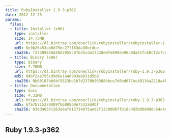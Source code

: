 ```yaml
---
title: RubyInstaller 1.9.3-p362
date: 2012-12-25
params:
  files:
  - title: Installer (x86)
    type: installer
    size: 14.73MB
    url: https://dl.bintray.com/oneclick/rubyinstaller/rubyinstaller-1.9.3-p362.exe
    md5: 8e9b26453ab6d79dc27f163da30bfdbe
    sha256: f37309650d49d3955c0fb35cda17328e0fe890de96c0da51fc68cf2c7cca9577
  - title: Binary (x86)
    type: binary
    size: 7.78MB
    url: https://dl.bintray.com/oneclick/rubyinstaller/ruby-1.9.3-p362-i386-mingw32.7z
    md5: 04bf2ae795cd9d6e1a46903e8831d5b9
    sha256: 0b60107bb94f5823bd1b7d2378b903084bce7d8bd677ec40134a2210a4b9d77b
  - title: Documentation
    type: docs
    size: 4.32MB
    url: https://dl.bintray.com/oneclick/rubyinstaller/ruby-1.9.3-p362-doc-chm.7z
    md5: 6fa7b215270d09fb6008b0e7532ad4bf
    sha256: 036d4037c263e8af812714875ae92f132000b7fb18c492b0080ddc64c4cb594f
---
```


## Ruby 1.9.3-p362
